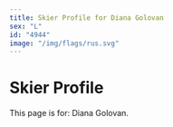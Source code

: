 ```yaml
---
title: Skier Profile for Diana Golovan
sex: "L"
id: "4944"
image: "/img/flags/rus.svg" 
---
```


# Skier Profile

This page is for: Diana Golovan.
    